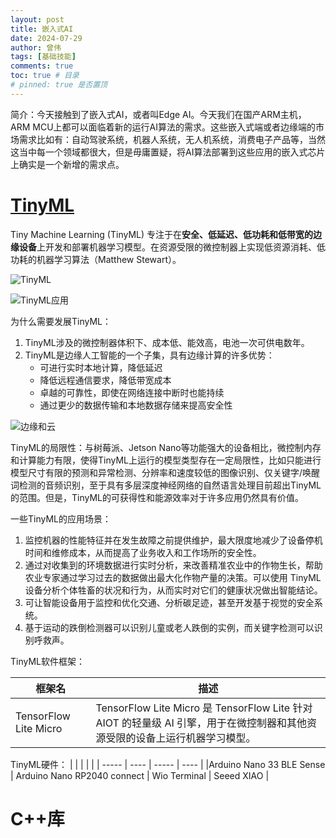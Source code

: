 ```yaml
---
layout: post
title: 嵌入式AI
date: 2024-07-29
author: 曾伟
tags: [基础技能]
comments: true
toc: true # 目录
# pinned: true 是否置顶
---
```


简介：今天接触到了嵌入式AI，或者叫Edge AI。今天我们在国产ARM主机，ARM MCU上都可以面临着新的运行AI算法的需求。这些嵌入式端或者边缘端的市场需求比如有：自动驾驶系统，机器人系统，无人机系统，消费电子产品等，当然这当中每一个领域都很大，但是毋庸置疑，将AI算法部署到这些应用的嵌入式芯片上确实是一个新增的需求点。

# [TinyML](https://zhuanlan.zhihu.com/p/483288607)
Tiny Machine Learning (TinyML) 专注于在**安全、低延迟、低功耗和低带宽的边缘设备**上开发和部署机器学习模型。在资源受限的微控制器上实现低资源消耗、低功耗的机器学习算法（Matthew Stewart）。

![TinyML](https://i0.wp.com/vedangvats.com/wp-content/uploads/2020/11/tinyml.jpg)

![TinyML应用](https://resize-v3.pubpub.org/eyJidWNrZXQiOiJhc3NldHMucHVicHViLm9yZyIsImtleSI6ImE0a283dWNqLzMxNjQzMTM3NjAxNDAzLmpwZyIsImVkaXRzIjp7InJlc2l6ZSI6eyJ3aWR0aCI6ODAwLCJmaXQiOiJpbnNpZGUiLCJ3aXRob3V0RW5sYXJnZW1lbnQiOnRydWV9fX0=)

为什么需要发展TinyML：
1. TinyML涉及的微控制器体积下、成本低、能效高，电池一次可供电数年。
2. TinyML是边缘人工智能的一个子集，具有边缘计算的许多优势：
    * 可进行实时本地计算，降低延迟
    * 降低远程通信要求，降低带宽成本
    * 卓越的可靠性，即使在网络连接中断时也能持续
    * 通过更少的数据传输和本地数据存储来提高安全性


![边缘和云](https://lh3.googleusercontent.com/BxAkRnpEBGP-NH-jlQeJLwn1PHBMEsal5mO0I8MKYjE6e4FC_f-cdqXoaAoUUrxt6b0yzel1O3XZjGhWOw5uQygSC1MlrNiBvssQzkfim6Q3-2HIeX_Ax6ampaPDA794B2R1kWhj)

TinyML的局限性：与树莓派、Jetson Nano等功能强大的设备相比，微控制内存和计算能力有限，使得TinyML上运行的模型类型存在一定局限性，比如只能进行模型尺寸有限的预测和异常检测、分辨率和速度较低的图像识别、仅关键字/唤醒词检测的音频识别，至于具有多层深度神经网络的自然语言处理目前超出TinyML的范围。但是，TinyML的可获得性和能源效率对于许多应用仍然具有价值。

一些TinyML的应用场景：
1. 监控机器的性能特征并在发生故障之前提供维护，最大限度地减少了设备停机时间和维修成本，从而提高了业务收入和工作场所的安全性。
2. 通过对收集到的环境数据进行实时分析，来改善精准农业中的作物生长，帮助农业专家通过学习过去的数据做出最大化作物产量的决策。可以使用 TinyML 设备分析个体牲畜的状况和行为，从而实时对它们的健康状况做出智能结论。
3. 可让智能设备用于监控和优化交通、分析碳足迹，甚至开发基于视觉的安全系统。
4. 基于运动的跌倒检测器可以识别儿童或老人跌倒的实例，而关键字检测可以识别呼救声。

TinyML软件框架：

| 框架名 | 描述 |
| -----  | ---- |
|TensorFlow Lite Micro | TensorFlow Lite Micro 是 TensorFlow Lite 针对 AIOT 的轻量级 AI 引擎，用于在微控制器和其他资源受限的设备上运行机器学习模型。|


TinyML硬件：
|        |      |        |      |
| -----  | ---- | -----  | ---- |
|Arduino Nano 33 BLE Sense | Arduino Nano RP2040 connect | Wio Terminal | Seeed XIAO |

# C++库
